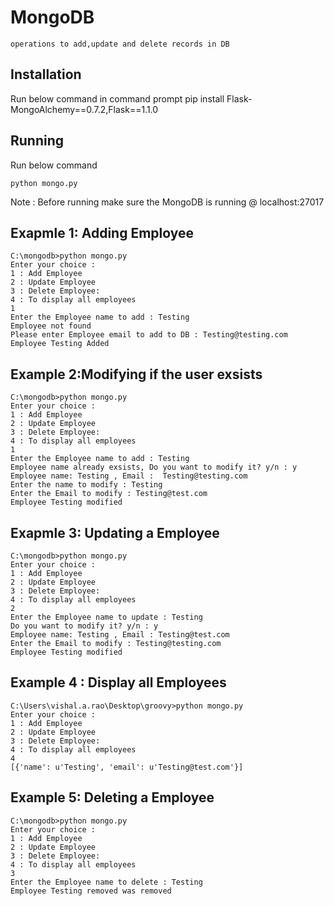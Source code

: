 MongoDB
================
	operations to add,update and delete records in DB

Installation
-----------------------
Run below command in command prompt
	pip install Flask-MongoAlchemy==0.7.2,Flask==1.1.0

Running
-------------------------
Run below command

	python mongo.py

Note : Before running make sure the MongoDB is running @ localhost:27017

Exapmle 1: Adding Employee
-------------------------

	C:\mongodb>python mongo.py
	Enter your choice :
	1 : Add Employee
	2 : Update Employee
	3 : Delete Employee:
	4 : To display all employees
	1
	Enter the Employee name to add : Testing
	Employee not found
	Please enter Employee email to add to DB : Testing@testing.com
	Employee Testing Added
	
Example 2:Modifying if the user exsists
-----------------------------

	C:\mongodb>python mongo.py
	Enter your choice :
	1 : Add Employee
	2 : Update Employee
	3 : Delete Employee:
	4 : To display all employees
	1
	Enter the Employee name to add : Testing
	Employee name already exsists, Do you want to modify it? y/n : y
	Employee name: Testing , Email :  Testing@testing.com
	Enter the name to modify : Testing
	Enter the Email to modify : Testing@test.com
	Employee Testing modified

Exapmle 3: Updating a Employee
--------------------------------

	C:\mongodb>python mongo.py
	Enter your choice :
	1 : Add Employee
	2 : Update Employee
	3 : Delete Employee:
	4 : To display all employees
	2
	Enter the Employee name to update : Testing
	Do you want to modify it? y/n : y
	Employee name: Testing , Email : Testing@test.com
	Enter the Email to modify : Testing@testing.com
	Employee Testing modified

Example 4 : Display all Employees
-----------------------------------------
	C:\Users\vishal.a.rao\Desktop\groovy>python mongo.py
	Enter your choice :
	1 : Add Employee
	2 : Update Employee
	3 : Delete Employee:
	4 : To display all employees
	4
	[{'name': u'Testing', 'email': u'Testing@test.com'}]	

Example 5: Deleting a Employee
-----------------------------------

	C:\mongodb>python mongo.py
	Enter your choice :
	1 : Add Employee
	2 : Update Employee
	3 : Delete Employee:
	4 : To display all employees
	3
	Enter the Employee name to delete : Testing
	Employee Testing removed was removed